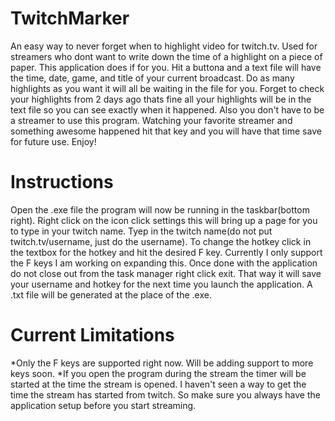 TwitchMarker
============

An easy way to never forget when to highlight video for twitch.tv. Used for streamers who dont want to write down the time
of a highlight on a piece of paper. This application does if for you. Hit a buttona and a text file will have the time, date,
game, and title of your current broadcast. Do as many highlights as you want it will all be waiting in the file for you. 
Forget to check your highlights from 2 days ago thats fine all your highlights will be in the text file so you can see exactly
when it happened. Also you don't have to be a streamer to use this program. Watching your favorite streamer and something awesome
happened hit that key and you will have that time save for future use. Enjoy!

Instructions
============

Open the .exe file the program will now be running in the taskbar(bottom right). Right click on the icon click settings this
will bring up a page for you to type in your twitch name. Tyep in the twitch name(do not put twitch.tv/username, just do
the username). To change the hotkey click in the textbox for the hotkey and hit the desired F key. Currently I only support
the F keys I am working on expanding this. Once done with the application do not close out from the task manager right click exit.
That way it will save your username and hotkey for the next time you launch the application.  A .txt file will be generated at the
place of the .exe. 

Current Limitations
====================

*Only the F keys are supported right now. Will be adding support to more keys soon.
*If you open the program during the stream the timer will be started at the time the stream is opened. I haven't seen a way to 
get the time the stream has started from twitch. So make sure you always have the application setup before you start streaming.
